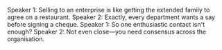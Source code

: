 Speaker 1: Selling to an enterprise is like getting the extended family to agree on a restaurant.
Speaker 2: Exactly, every department wants a say before signing a cheque.
Speaker 1: So one enthusiastic contact isn't enough?
Speaker 2: Not even close—you need consensus across the organisation.

